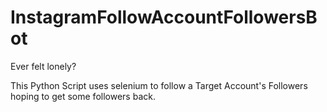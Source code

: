 # InstagramFollowAccountFollowersBot
Ever felt lonely? 

This Python Script uses selenium to follow a Target Account's Followers hoping to get some followers back.
